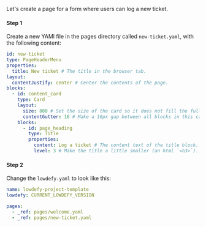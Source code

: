 Let's create a page for a form where users can log a new ticket.

#### Step 1

Create a new YAMl file in the pages directory called `new-ticket.yaml`, with the following content:

```yaml
id: new-ticket
type: PageHeaderMenu
properties:
  title: New ticket # The title in the browser tab.
layout:
  contentJustify: center # Center the contents of the page.
blocks:
  - id: content_card
    type: Card
    layout:
      size: 800 # Set the size of the card so it does not fill the full screen.
      contentGutter: 16 # Make a 16px gap between all blocks in this card.
    blocks:
      - id: page_heading
        type: Title
        properties:
          content: Log a ticket # The content text of the title block.
          level: 3 # Make the title a little smaller (an html `<h3>`).
```

#### Step 2

Change the `lowdefy.yaml` to look like this:

```yaml
name: lowdefy-project-template
lowdefy: CURRENT_LOWDEFY_VERSION

pages:
  - _ref: pages/welcome.yaml
  - _ref: pages/new-ticket.yaml
```
